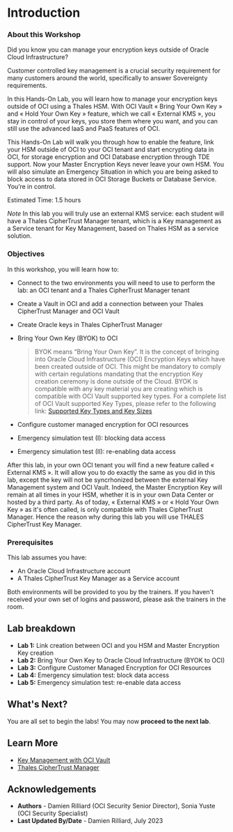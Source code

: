 # Introduction

### About this Workshop

Did you know you can manage your encryption keys outside of Oracle Cloud Infrastructure?

Customer controlled key management is a crucial security requirement for many customers around the world, specifically to answer Sovereignty requirements.

In this Hands-On Lab, you will learn how to manage your encryption keys outside of OCI using a Thales HSM. With OCI Vault « Bring Your Own Key » and « Hold Your Own Key » feature, which we call « External KMS », you stay in control of your keys, you store them where you want, and you can still use the advanced IaaS and PaaS features of OCI.

This Hands-On Lab will walk you through how to enable the feature, link your HSM outside of OCI to your OCI tenant and start encrypting data in OCI, for storage encryption and OCI Database encryption through TDE support. Now your Master Encryption Keys never leave your own HSM. You will also simulate an Emergency Situation in which you are being asked to block access to data stored in OCI Storage Buckets or Database Service. You’re in control. 

Estimated Time: 1.5 hours

*Note*  In this lab you will truly use an external KMS service: each student will have a Thales CipherTrust Manager tenant, which is a Key management as a Service tenant for Key Management, based on Thales HSM as a service solution.

### Objectives

In this workshop, you will learn how to:

* Connect to the two environments you will need to use to perform the lab: an OCI tenant and a Thales CipherTrust Manager tenant
* Create a Vault in OCI and add a connection between your Thales CipherTrust Manager and OCI Vault
* Create Oracle keys in Thales CipherTrust Manager
* Bring Your Own Key (BYOK) to OCI
    > BYOK means “Bring Your Own Key”. It is the concept of bringing into Oracle Cloud Infrastructure (OCI) Encryption Keys which have been created outside of OCI. This might be mandatory to comply with certain regulations mandating that the encryption Key creation ceremony is done outside of the Cloud. 
    BYOK is compatible with any key material you are creating which is compatible with OCI Vault supported key types. 
    For a complete list of OCI Vault supported Key Types, please refer to the following link: [Supported Key Types and Key Sizes](https://docs.oracle.com/en-us/iaas/Content/KeyManagement/Tasks/importingkeys.htm)

* Configure customer managed encryption for OCI resources
* Emergency simulation test (I): blocking data access
* Emergency simulation test (II): re-enabling data access

After this lab, in your own OCI tenant you will find a new feature called « External KMS ». It will allow you to do exactly the same as you did in this lab, except the key will not be syncrhonized between the external Key Management system and OCI Vault. Indeed, the Master Encryption Key will remain at all times in your HSM, whether it is in your own Data Center or hosted by a third party. 
As of today, « External KMS » or « Hold Your Own Key » as it's often called, is only compatible with Thales CipherTrust Manager. Hence the reason why during this lab you will use THALES CipherTrust Key Manager.


### Prerequisites

This lab assumes you have:

* An Oracle Cloud Infrastructure account
* A Thales CipherTrust Key Manager as a Service account

Both environments will be provided to you by the trainers. If you haven't received your own set of logins and password, please ask the trainers in the room.

## Lab breakdown

- **Lab 1:** Link creation between OCI and you HSM and Master Encryption Key creation
- **Lab 2:** Bring Your Own Key to Oracle Cloud Infrastructure (BYOK to OCI)
- **Lab 3:** Configure Customer Managed Encryption for OCI Resources
- **Lab 4:** Emergency simulation test: block data access
- **Lab 5:**  Emergency simulation test: re-enable data access


## What's Next?

  You are all set to begin the labs! You may now **proceed to the next lab**.


## Learn More

* [Key Management with OCI Vault](https://www.oracle.com/security/cloud-security/key-management/)
* [Thales CipherTrust Manager](https://cpl.thalesgroup.com/en-gb/encryption/ciphertrust-manager)

## Acknowledgements
* **Authors** - Damien Rilliard (OCI Security Senior Director), Sonia Yuste (OCI Security Specialist) 
* **Last Updated By/Date** - Damien Rilliard, July 2023